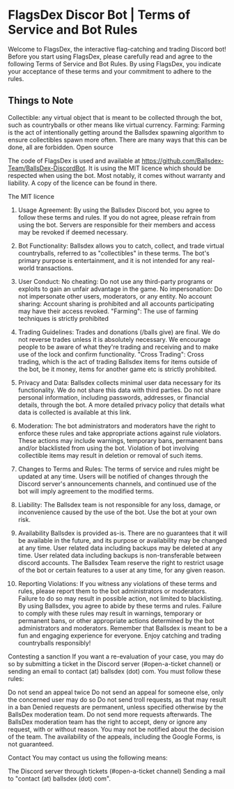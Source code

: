 # FlagsDex Discor Bot | Terms of Service and Bot Rules
Welcome to FlagsDex, the interactive flag-catching and trading Discord bot! Before you start using FlagsDex, please carefully read and agree to the following Terms of Service and Bot Rules. By using FlagsDex, you indicate your acceptance of these terms and your commitment to adhere to the rules.

## Things to Note
Collectible: any virtual object that is meant to be collected through the bot, such as countryballs or other means like virtual currency.
Farming: Farming is the act of intentionally getting around the Ballsdex spawning algorithm to ensure collectibles spawn more often. There are many ways that this can be done, all are forbidden.
Open source

The code of FlagsDex is used and available at https://github.com/Ballsdex-Team/BallsDex-DiscordBot. It is using the MIT licence which should be respected when using the bot. Most notably, it comes without warranty and liability. A copy of the licence can be found in there.

The MIT licence
1. Usage Agreement:
By using the Ballsdex Discord bot, you agree to follow these terms and rules. If you do not agree, please refrain from using the bot. Servers are responsible for their members and access may be revoked if deemed necessary.

2. Bot Functionality:
Ballsdex allows you to catch, collect, and trade virtual countryballs, referred to as "collectibles" in these terms. The bot's primary purpose is entertainment, and it is not intended for any real-world transactions.

3. User Conduct:
No cheating: Do not use any third-party programs or exploits to gain an unfair advantage in the game.
No impersonation: Do not impersonate other users, moderators, or any entity.
No account sharing: Account sharing is prohibited and all accounts participating may have their access revoked.
"Farming": The use of farming techniques is strictly prohibited
4. Trading Guidelines:
Trades and donations (/balls give) are final. We do not reverse trades unless it is absolutely necessary. We encourage people to be aware of what they're trading and receiving and to make use of the lock and confirm functionality.
"Cross Trading": Cross trading, which is the act of trading Ballsdex items for items outside of the bot, be it money, items for another game etc is strictly prohibited.
5. Privacy and Data:
Ballsdex collects minimal user data necessary for its functionality. We do not share this data with third parties.
Do not share personal information, including passwords, addresses, or financial details, through the bot.
A more detailed privacy policy that details what data is collected is available at this link.

6. Moderation:
The bot administrators and moderators have the right to enforce these rules and take appropriate actions against rule violators. These actions may include warnings, temporary bans, permanent bans and/or blacklisted from using the bot.
Violation of bot involving collectible items may result in deletion or removal of such items.
7. Changes to Terms and Rules:
The terms of service and rules might be updated at any time. Users will be notified of changes through the Discord server's announcements channels, and continued use of the bot will imply agreement to the modified terms.
8. Liability:
The Ballsdex team is not responsible for any loss, damage, or inconvenience caused by the use of the bot. Use the bot at your own risk.
9. Availability
Ballsdex is provided as-is. There are no guarantees that it will be available in the future, and its purpose or availability may be changed at any time.
User related data including backups may be deleted at any time.
User related data including backups is non-transferable between discord accounts.
The Ballsdex Team reserve the right to restrict usage of the bot or certain features to a user at any time, for any given reason.
10. Reporting Violations:
If you witness any violations of these terms and rules, please report them to the bot administrators or moderators. Failure to do so may result in possible action, not limited to blacklisting.
By using Ballsdex, you agree to abide by these terms and rules. Failure to comply with these rules may result in warnings, temporary or permanent bans, or other appropriate actions determined by the bot administrators and moderators. Remember that Ballsdex is meant to be a fun and engaging experience for everyone. Enjoy catching and trading countryballs responsibly!

Contesting a sanction
If you want a re-evaluation of your case, you may do so by submitting a ticket in the Discord server (#⁠open-a-ticket channel) or sending an email to contact (at) ballsdex (dot) com. You must follow these rules:

Do not send an appeal twice
Do not send an appeal for someone else, only the concerned user may do so
Do not send troll requests, as that may result in a ban
Denied requests are permanent, unless specified otherwise by the BallsDex moderation team. Do not send more requests afterwards.
The BallsDex moderation team has the right to accept, deny or ignore any request, with or without reason. You may not be notified about the decision of the team. The availability of the appeals, including the Google Forms, is not guaranteed.

Contact
You may contact us using the following means:

The Discord server through tickets (#open-a-ticket channel)
Sending a mail to "contact (at) ballsdex (dot) com".
